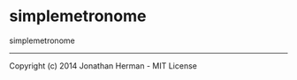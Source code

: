simplemetronome
===============

simplemetronome

___

Copyright (c) 2014 Jonathan Herman - MIT License
